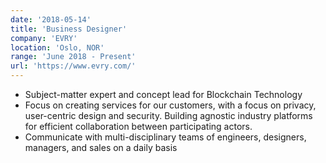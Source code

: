 ```yaml
---
date: '2018-05-14'
title: 'Business Designer'
company: 'EVRY'
location: 'Oslo, NOR'
range: 'June 2018 - Present'
url: 'https://www.evry.com/'
---
```


- Subject-matter expert and concept lead for Blockchain Technology
- Focus on creating services for our customers, with a focus on privacy, user-centric design and security. Building agnostic industry platforms for efficient collaboration between participating actors.
- Communicate with multi-disciplinary teams of engineers, designers, managers, and sales on a daily basis
